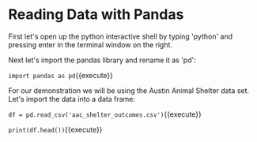 # Reading Data with Pandas

First let's open up the python interactive shell by typing 'python' and pressing enter in the terminal window on the right.

Next let's import the pandas library and rename it as 'pd':

`import pandas as pd`{{execute}}

For our demonstration we will be using the Austin Animal Shelter data set. Let's import the data into a data frame:

`df = pd.read_csv('aac_shelter_outcomes.csv')`{{execute}}

`print(df.head())`{{execute}}



